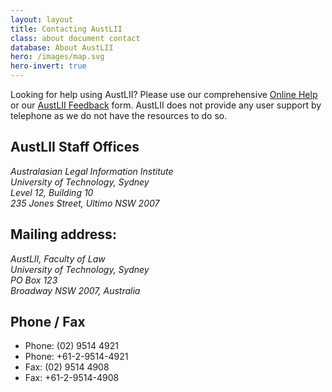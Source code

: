 ```yaml
---
layout: layout
title: Contacting AustLII
class: about document contact
database: About AustLII
hero: /images/map.svg
hero-invert: true
---
```

Looking for help using AustLII? Please use our comprehensive [Online Help](http://www.austlii.edu.au/austlii/help/) or our [AustLII Feedback](/austlii/feedback.html) form. AustLII does not provide any user support by telephone as we do not have the resources to do so.

<div id="offices">
  <h2>AustLII Staff Offices</h2>
  <address>
    <p>Australasian Legal Information Institute<br />
    University of Technology, Sydney<br />
    Level 12, Building 10<br />
    235 Jones Street, Ultimo NSW 2007</p>
  </address>
</div>

<div id="mailing">
  <h2>Mailing address:</h2>
  <address>
    <p>AustLII, Faculty of Law<br />
    University of Technology, Sydney<br />
    PO Box 123<br />
    Broadway NSW 2007, Australia</p>
  </address>
</div>

<div id="phone">
  <h2>Phone / Fax</h2>
  <ul>
    <li>Phone: (02) 9514 4921</li>
    <li>Phone: +61-2-9514-4921</li>
    <li>Fax: (02) 9514 4908</li>
    <li>Fax: +61-2-9514-4908</li>
  </ul>
</div>
